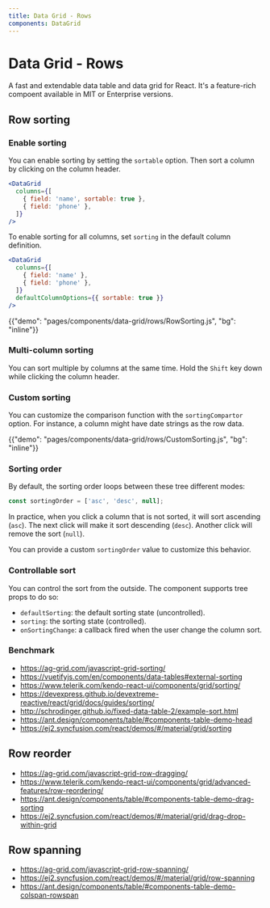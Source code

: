 ```yaml
---
title: Data Grid - Rows
components: DataGrid
---
```


# Data Grid - Rows

<p class="description">A fast and extendable data table and data grid for React. It's a feature-rich compoent available in MIT or Enterprise versions.</p>

## Row sorting

### Enable sorting

You can enable sorting by setting the `sortable` option.
Then sort a column by clicking on the column header.

```jsx
<DataGrid
  columns={[
    { field: 'name', sortable: true },
    { field: 'phone' },
  ]}
/>
```

To enable sorting for all columns, set `sorting` in the default column definition.

```jsx
<DataGrid
  columns={[
    { field: 'name' },
    { field: 'phone' },
  ]}
  defaultColumnOptions={{ sortable: true }}
/>
```

{{"demo": "pages/components/data-grid/rows/RowSorting.js", "bg": "inline"}}

### Multi-column sorting

You can sort multiple by columns at the same time. Hold the `Shift` key down while clicking the column header.

### Custom sorting

You can customize the comparison function with the `sortingCompartor` option.
For instance, a column might have date strings as the row data.

{{"demo": "pages/components/data-grid/rows/CustomSorting.js", "bg": "inline"}}

### Sorting order

By default, the sorting order loops between these tree different modes:

```js
const sortingOrder = ['asc', 'desc', null];
```

In practice, when you click a column that is not sorted, it will sort ascending (`asc`).
The next click will make it sort descending (`desc`).
Another click will remove the sort (`null`).

You can provide a custom `sortingOrder` value to customize this behavior.

### Controllable sort

You can control the sort from the outside. The component supports tree props to do so:

- `defaultSorting`: the default sorting state (uncontrolled).
- `sorting`: the sorting state (controlled).
- `onSortingChange`: a callback fired when the user change the column sort.

### Benchmark

- https://ag-grid.com/javascript-grid-sorting/
- https://vuetifyjs.com/en/components/data-tables#external-sorting
- https://www.telerik.com/kendo-react-ui/components/grid/sorting/
- https://devexpress.github.io/devextreme-reactive/react/grid/docs/guides/sorting/
- http://schrodinger.github.io/fixed-data-table-2/example-sort.html
- https://ant.design/components/table/#components-table-demo-head
- https://ej2.syncfusion.com/react/demos/#/material/grid/sorting

## Row reorder

- https://ag-grid.com/javascript-grid-row-dragging/
- https://www.telerik.com/kendo-react-ui/components/grid/advanced-features/row-reordering/
- https://ant.design/components/table/#components-table-demo-drag-sorting
- https://ej2.syncfusion.com/react/demos/#/material/grid/drag-drop-within-grid

## Row spanning

- https://ag-grid.com/javascript-grid-row-spanning/
- https://ej2.syncfusion.com/react/demos/#/material/grid/row-spanning
- https://ant.design/components/table/#components-table-demo-colspan-rowspan
